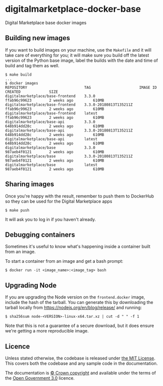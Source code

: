 # digitalmarketplace-docker-base
Digital Marketplace base docker images

## Building new images

If you want to build images on your machine, use the `Makefile` and it will take care of everything for you; it will make sure you build off the latest version of the Python base image, label the builds with the date and time of build and tag them as well.

    $ make build
    ...
    $ docker images
    REPOSITORY                          TAG                      IMAGE ID            CREATED             SIZE
    digitalmarketplace/base-frontend    3.3.0                    ffab96c99623        2 weeks ago         610MB
    digitalmarketplace/base-frontend    3.3.0-20180813T135211Z   ffab96c99623        2 weeks ago         610MB
    digitalmarketplace/base-frontend    latest                   ffab96c99623        2 weeks ago         610MB
    digitalmarketplace/base-api         3.3.0                    648b914dd28c        2 weeks ago         610MB
    digitalmarketplace/base-api         3.3.0-20180813T135211Z   648b914dd28c        2 weeks ago         610MB
    digitalmarketplace/base-api         latest                   648b914dd28c        2 weeks ago         610MB
    digitalmarketplace/base             3.3.0                    987aeb4f0121        2 weeks ago         610MB
    digitalmarketplace/base             3.3.0-20180813T135211Z   987aeb4f0121        2 weeks ago         610MB
    digitalmarketplace/base             latest                   987aeb4f0121        2 weeks ago         610MB

## Sharing images

Once you're happy with the result, remember to push them to DockerHub so they can be used for the Digital Marketplace apps

    $ make push
  
It will ask you to log in if you haven't already.

## Debugging containers

Sometimes it's useful to know what's happening inside a container built from an image.

To start a container from an image and get a bash prompt:

    $ docker run -it <image_name>:<image_tag> bash

## Upgrading Node

If you are upgrading the Node version on the `frontend.docker` image, include the hash of the tarball. You
can generate this by downloading the tarball locally from https://nodejs.org/en/blog/release/ and running:

    $ sha256sum node-<VERSION>-linux-x64.tar.xz | cut -d " " -f 1

Note that this is not a guarantee of a secure download, but it does ensure we're getting a more reproducible image.

## Licence

Unless stated otherwise, the codebase is released under [the MIT License][mit].
This covers both the codebase and any sample code in the documentation.

The documentation is [&copy; Crown copyright][copyright] and available under the terms
of the [Open Government 3.0][ogl] licence.

[mit]: LICENCE
[copyright]: http://www.nationalarchives.gov.uk/information-management/re-using-public-sector-information/uk-government-licensing-framework/crown-copyright/
[ogl]: http://www.nationalarchives.gov.uk/doc/open-government-licence/version/3/
